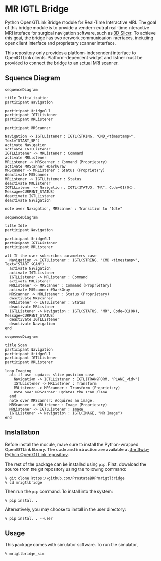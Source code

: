 MR IGTL Bridge
==============
Python OpenIGTLink Bridge module for Real-Time Interactive MRI. The goal of this bridge module is to provide a vender-neutral real-time interactive MRI inteface for surgical navigation software, such as [3D Slicer](https://www.slicer.org/). To achieve this goal, the bridge has two network communication interfaces, including open client interface and proprietary scanner interface. 

This repository only provides a platform-independent interface to OpenIGTLink clients. Platform-dependent widget and listner must be provided to connect the bridge to an actual MRI scanner.


Squence Diagram
---------------

```mermaid
sequenceDiagram

title Initialization
participant Navigation

participant BridgeGUI
participant IGTLListener
participant MRListener

participant MRScanner

Navigation -> IGTLListener : IGTL(STRING, "CMD_<timestamp>", Text="START_UP")
activate Navigation
activate IGTLListener
IGTLListener -> MRListener : Command
activate MRListener
MRListener -> MRScanner : Command (Proprietary)
activate MRScanner #DarkGray
MRScanner -> MRListener : Status (Proprietary)
deactivate MRScanner
MRListener -> IGTLListener : Status
deactivate MRListener
IGTLListener -> Navigation : IGTL(STATUS, "MR", Code=01(OK), Message=CURRENT_STATUS)
deactivate IGTLListener
deactivate Navigation

note over Navigation, MRScanner : Transition to "Idle"

```


```mermaid
sequenceDiagram

title Idle
participant Navigation

participant BridgeGUI
participant IGTLListener
participant MRListener

alt If the user subscribes parameters case
  Navigation -> IGTLListener : IGTL(STRING, "CMD_<timestamp>", Text="START_SCAN")
  activate Navigation
  activate IGTLListener
  IGTLListener -> MRListener : Command
  activate MRListener
  MRListener -> MRScanner : Command (Proprietary)
  activate MRScanner #DarkGray
  MRScanner -> MRListener : Status (Proprietary)
  deactivate MRScanner
  MRListener -> IGTLListener : Status
  deactivate MRListener
  IGTLListener -> Navigation : IGTL(STATUS, "MR", Code=01(OK), Message=CURRENT_STATUS)
  deactivate IGTLListener
  deactivate Navigation
end

```

```mermaid
sequenceDiagram

title Scan
participant Navigation
participant BridgeGUI
participant IGTLListener
participant MRListener

loop Imaging
  alt if user updates slice position case
    Navigation -> IGTLListener : IGTL(TRANSFORM, "PLANE_<id>")
    IGTLListener -> MRListener : Transform
    MRListener -> MRScanner : Transform (Proprietary)
    note over MRScanner: Updates the scan plane.
  end
  note over MRScanner: Acquires an image.
  MRScanner -> MRListener : Image (Proprietary)
  MRListener -> IGTLListener : Image
  IGTLListener -> Navigation : IGTL(IMAGE, "MR Image")
end

```


Installation
------------


Before install the module, make sure to install the Python-wrapped OpenIGTLink library. The code and instruction are available at [the Swig-Python OpenIGTLink repository](https://github.com/tokjun/OpenIGTLink/tree/Swig-Python).

The rest of the package can be installed using `pip`. First, download the source from the git repository using the following command:

~~~~
% git clone https://github.com/ProstateBRP/mrigtlbridge
% cd mrigtlbridge
~~~~

Then run the `pip` command. To install into the system:

~~~~
% pip install . 
~~~~

Alternatively, you may choose to install in the user directory:

~~~~
% pip install . --user
~~~~


Usage
-----

This package comes with simulator software. To run the simulator,

~~~~
% mrigtlbridge_sim
~~~~



